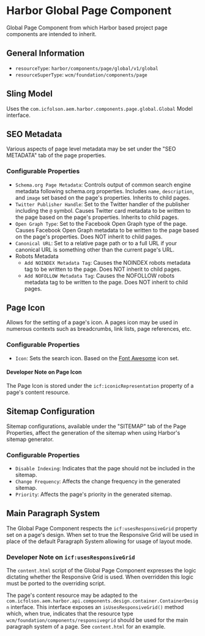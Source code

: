 # Harbor Global Page Component

Global Page Component from which Harbor based project page components are intended to inherit.

## General Information

* `resourceType`: `harbor/components/page/global/v1/global`
* `resourceSuperType`: `wcm/foundation/components/page`

## Sling Model

Uses the `com.icfolson.aem.harbor.components.page.global.Global` Model interface.

## SEO Metadata

Various aspects of page level metadata may be set under the "SEO METADATA" tab of 
the page properties.  

### Configurable Properties

* `Schema.org Page Metadata`: Controls output of common search engine metadata following schema.org properties.  Includes `name`, `description`, and `image` set based on the page's properties. Inherits to child pages.
* `Twitter Publisher Handle`: Set to the Twitter handler of the publisher including the `@` symbol.  Causes Twitter card metadata to be written to the page based on the page's properties.  Inherits to child pages.
* `Open Graph Type`: Set to the Facebook Open Graph type of the page.  Causes Facebook Open Graph metadata to be written to the page based on the page's properties.  Does NOT inherit to child pages.
* `Canonical URL`: Set to a relative page path or to a full URL if your canonical URL is something other than the current page's URL.
* Robots Metadata
  * `Add NOINDEX Metadata Tag`: Causes the NOINDEX robots metadata tag to be written to the page.  Does NOT inherit to child pages. 
  * `Add NOFOLLOW Metadata Tag`: Causes the NOFOLLOW robots metadata tag to be written to the page.  Does NOT inherit to child pages.

## Page Icon

Allows for the setting of a page's icon.  A pages icon may be used in numerous contexts 
such as breadcrumbs, link lists, page references, etc.  

### Configurable Properties

* `Icon`: Sets the search icon.  Based on the [Font Awesome](http://fontawesome.io/) icon set. 

#### Developer Note on Page Icon

The Page Icon is stored under the `icf:iconicRepresentation` property of a page's 
content resource. 

## Sitemap Configuration

Sitemap configurations, available under the "SITEMAP" tab of the Page Properties, 
affect the generation of the sitemap when using Harbor's sitemap generator. 

### Configurable Properties

* `Disable Indexing`: Indicates that the page should not be included in the sitemap.
* `Change Frequency`: Affects the change frequency in the generated sitemap.
* `Priority`: Affects the page's priority in the generated sitemap.

## Main Paragraph System

The Global Page Component respects the `icf:usesResponsiveGrid` property set on 
a page's design.  When set to true the Responsive Grid will be used in place of the 
default Paragraph System allowing for usage of layout mode.

### Developer Note on `icf:usesResponsiveGrid`

The `content.html` script of the Global Page Component expresses the logic dictating 
whether the Responsive Grid is used.  When overridden this logic must be ported to 
the overriding script.  

The page's content resource may be adapted to the `com.icfolson.aem.harbor.api.components.design.container.ContainerDesign` 
interface.  This interface exposes an `isUsesResponsiveGrid()` method which, when true, 
indicates that the resource type `wcm/foundation/components/responsivegrid` should be 
used for the main paragraph system of a page.  See `content.html` for an example.


